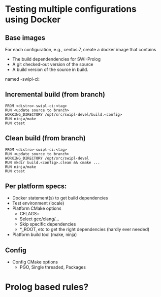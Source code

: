 # Testing multiple configurations using Docker

## Base images

For each configuration, e.g., centos:7, create a docker image that contains

  - The build dependendencies for SWI-Prolog
  - A git checked-out version of the source
  - A build version of the source in build.<config>

named <distro>-swipl-ci:<tag>

## Incremental build (from branch)

    FROM <distro>-swipl-ci:<tag>
    RUN <update source to branch>
    WORKING_DIRECTORY /opt/src/swipl-devel/build.<config>
    RUN ninja/make
    RUN ctest

## Clean build (from branch)

    FROM <distro>-swipl-ci:<tag>
    RUN <update source to branch>
    WORKING_DIRECTORY /opt/src/swipl-devel
    RUN mkdir build.<config>.clean && cmake ...
    RUN ninja/make
    RUN ctest

## Per platform specs:

  - Docker statement(s) to get build dependencies
  - Test environment (locale)
  - Platform CMake options
    - CFLAGS=
    - Select gcc/clang/...
    - Skip specific dependencies
    - *_ROOT, etc to get the right dependencies (hardly ever needed)
  - Platform build tool (make, ninja)

## Config

  - Config CMake options
    - PGO, Single threaded, Packages

# Prolog based rules?
